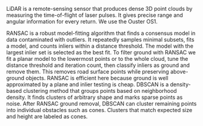 LiDAR is a remote-sensing sensor that produces dense 3D point clouds by measuring the time-of-flight of laser pulses. It gives precise range and angular information for every return. We use the Ouster OS1.

RANSAC is a robust model-fitting algorithm that finds a consensus model in data contaminated with outliers. It repeatedly samples minimal subsets, fits a model, and counts inliers within a distance threshold. The model with the largest inlier set is selected as the best fit.
To filter ground with RANSAC we fit a planar model to the lowermost points or to the whole cloud, tune the distance threshold and iteration count, then classify inliers as ground and remove them. This removes road surface points while preserving above-ground objects. RANSAC is efficient here because ground is well approximated by a plane and inlier testing is cheap.
DBSCAN is a density-based clustering method that groups points based on neighborhood density. It finds clusters of arbitrary shape and marks sparse points as noise. After RANSAC ground removal, DBSCAN can cluster remaining points into individual obstacles such as cones. Clusters that match expected size and height are labeled as cones.